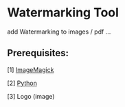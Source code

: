 # Watermarking Tool

add Watermarking to images / pdf  ... 
## Prerequisites:

[1]  [ImageMagick](http://ImageMagick.com/)

[2]  [Python](https://www.python.org/)

[3]  Logo (image)


